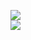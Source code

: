 [![](https://img.shields.io/badge/Made%20With-Github%20Spray-lightgrey.svg?style=for-the-badge&logo=github)](https://github.com/Annihil/github-spray#20892)  
[![](https://i.imgur.com/2DrTn0Z.gif)](https://github.com/Annihil/github-spray)